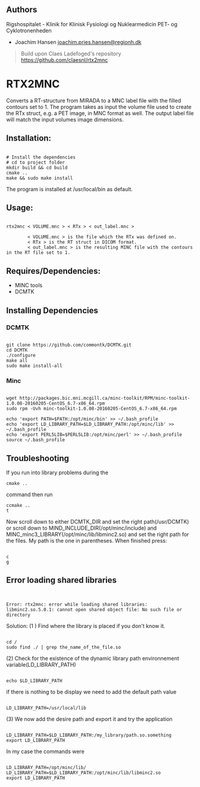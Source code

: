 ## Authors
Rigshospitalet - Klinik for Klinisk Fysiologi og Nuklearmedicin PET- og Cyklotronenheden 
  - Joachim Hansen <joachim.pries.hansen@regionh.dk>
  
> Build upon Claes Ladefoged's repository https://github.com/claesnl/rtx2mnc

# RTX2MNC  

Converts a RT-structure from MIRADA to a MNC label file with the filled contours set to 1. 
The program takes as input the volume file used to create the RTx struct, e.g. a PET image, in MNC format as well. The output label file will match the input volumes image dimensions.

## Installation:
<pre><code>
# Install the dependencies
# cd to project folder
mkdir build && cd build
cmake ..
make && sudo make install
</code></pre>
The program is installed at /usr/local/bin as default.

## Usage:
<pre><code>
rtx2mnc < VOLUME.mnc > < RTx > < out_label.mnc >
      	
      	< VOLUME.mnc > is the file which the RTx was defined on.
      	< RTx > is the RT struct in DICOM format.
      	< out_label.mnc > is the resulting MINC file with the contours in the RT file set to 1.
</code></pre>

## Requires/Dependencies:
 - MINC tools
 - DCMTK

## Installing Dependencies
### DCMTK
<pre><code>
git clone https://github.com/commontk/DCMTK.git
cd DCMTK
./configure
make all
sudo make install-all
</code></pre>
### Minc
<pre><code>
wget http://packages.bic.mni.mcgill.ca/minc-toolkit/RPM/minc-toolkit-1.0.08-20160205-CentOS_6.7-x86_64.rpm
sudo rpm -Uvh minc-toolkit-1.0.08-20160205-CentOS_6.7-x86_64.rpm

echo 'export PATH=$PATH:/opt/minc/bin' >> ~/.bash_profile
echo 'export LD_LIBRARY_PATH=$LD_LIBRARY_PATH:/opt/minc/lib' >> ~/.bash_profile
echo 'export PERL5LIB=$PERL5LIB:/opt/minc/perl' >> ~/.bash_profile
source ~/.bash_profile
</code></pre>
## Troubleshooting
If you run into library problems during the 
<pre><code>cmake ..</code></pre> 
command then run 
<pre><code>ccmake ..
t</code></pre> 
Now scroll down to either DCMTK_DIR and set the right path(/usr/DCMTK) or scroll down to MIND_INCLUDE_DIR(/opt/minc/include) and  MINC_minc3_LIBRARY(/opt/minc/lib/libminc2.so) and set the right path for the files. My path is the one in parentheses.
When finished press:
<pre><code>
c
g
</code></pre>
## Error loading shared libraries

<pre><code>

Error: rtx2mnc: error while loading shared libraries: libminc2.so.5.0.1: cannot open shared object file: No such file or directory
</code></pre>

Solution:
(1 ) Find where the library is placed if you don't know it.
<pre><code>
cd /
sudo find ./ | grep the_name_of_the_file.so
</code></pre>
(2) Check for the existence of the dynamic library path environnement variable(LD_LIBRARY_PATH)
<pre><code>
echo $LD_LIBRARY_PATH
</code></pre>
if there is nothing to be display we need to add the default path value
<pre><code>
LD_LIBRARY_PATH=/usr/local/lib
</code></pre>
(3) We now add the desire path and export it and try the application
<pre><code>
LD_LIBRARY_PATH=$LD_LIBRARY_PATH:/my_library/path.so.something
export LD_LIBRARY_PATH
</code></pre>
In my case the commands were
<pre><code>
LD_LIBRARY_PATH=/opt/minc/lib/
LD_LIBRARY_PATH=$LD_LIBRARY_PATH:/opt/minc/lib/libminc2.so
export LD_LIBRARY_PATH
</code></pre>
